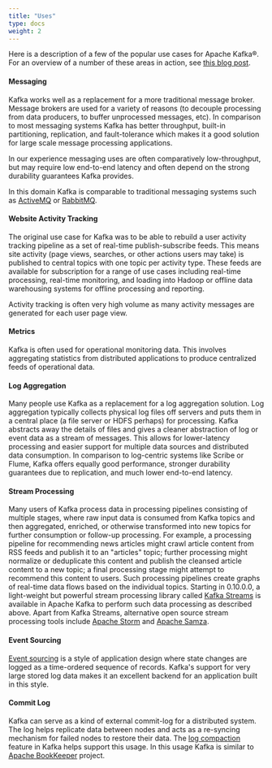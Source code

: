 ```yaml
---
title: "Uses"
type: docs
weight: 2
---
```


Here is a description of a few of the popular use cases for Apache Kafka®. For an overview of a number of these areas in action, see [this blog post](https://engineering.linkedin.com/distributed-systems/log-what-every-software-engineer-should-know-about-real-time-datas-unifying/). 

#### Messaging

Kafka works well as a replacement for a more traditional message broker. Message brokers are used for a variety of reasons (to decouple processing from data producers, to buffer unprocessed messages, etc). In comparison to most messaging systems Kafka has better throughput, built-in partitioning, replication, and fault-tolerance which makes it a good solution for large scale message processing applications. 

In our experience messaging uses are often comparatively low-throughput, but may require low end-to-end latency and often depend on the strong durability guarantees Kafka provides. 

In this domain Kafka is comparable to traditional messaging systems such as [ActiveMQ](https://activemq.apache.org) or [RabbitMQ](https://www.rabbitmq.com). 

#### Website Activity Tracking

The original use case for Kafka was to be able to rebuild a user activity tracking pipeline as a set of real-time publish-subscribe feeds. This means site activity (page views, searches, or other actions users may take) is published to central topics with one topic per activity type. These feeds are available for subscription for a range of use cases including real-time processing, real-time monitoring, and loading into Hadoop or offline data warehousing systems for offline processing and reporting. 

Activity tracking is often very high volume as many activity messages are generated for each user page view. 

#### Metrics

Kafka is often used for operational monitoring data. This involves aggregating statistics from distributed applications to produce centralized feeds of operational data. 

#### Log Aggregation

Many people use Kafka as a replacement for a log aggregation solution. Log aggregation typically collects physical log files off servers and puts them in a central place (a file server or HDFS perhaps) for processing. Kafka abstracts away the details of files and gives a cleaner abstraction of log or event data as a stream of messages. This allows for lower-latency processing and easier support for multiple data sources and distributed data consumption. In comparison to log-centric systems like Scribe or Flume, Kafka offers equally good performance, stronger durability guarantees due to replication, and much lower end-to-end latency. 

#### Stream Processing

Many users of Kafka process data in processing pipelines consisting of multiple stages, where raw input data is consumed from Kafka topics and then aggregated, enriched, or otherwise transformed into new topics for further consumption or follow-up processing. For example, a processing pipeline for recommending news articles might crawl article content from RSS feeds and publish it to an "articles" topic; further processing might normalize or deduplicate this content and publish the cleansed article content to a new topic; a final processing stage might attempt to recommend this content to users. Such processing pipelines create graphs of real-time data flows based on the individual topics. Starting in 0.10.0.0, a light-weight but powerful stream processing library called [Kafka Streams](/documentation/streams) is available in Apache Kafka to perform such data processing as described above. Apart from Kafka Streams, alternative open source stream processing tools include [Apache Storm](https://storm.apache.org/) and [Apache Samza](https://samza.apache.org/). 

#### Event Sourcing

[Event sourcing](https://martinfowler.com/eaaDev/EventSourcing.html) is a style of application design where state changes are logged as a time-ordered sequence of records. Kafka's support for very large stored log data makes it an excellent backend for an application built in this style. 

#### Commit Log

Kafka can serve as a kind of external commit-log for a distributed system. The log helps replicate data between nodes and acts as a re-syncing mechanism for failed nodes to restore their data. The [log compaction](/documentation.html#compaction) feature in Kafka helps support this usage. In this usage Kafka is similar to [Apache BookKeeper](https://bookkeeper.apache.org/) project. 
